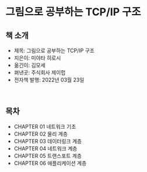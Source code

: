 # 그림으로 공부하는 TCP/IP 구조

## 책 소개

 - 제목: 그림으로 공부하는 TCP/IP 구조
 - 지은이: 미야타 히로시
 - 옮긴이: 김모세
 - 펴낸곳: 주식회사 제이펍
 - 전자책 발행: 2022년 03월 23일

<br/>

## 목차

 - CHAPTER 01 네트워크 기초
 - CHAPTER 02 물리 계층
 - CHAPTER 03 데이터링크 계층
 - CHAPTER 04 네트워크 계층
 - CHAPTER 05 트랜스포트 계층
 - CHAPTER 06 애플리케이션 계층

